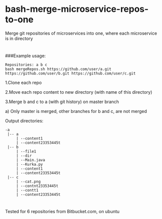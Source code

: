 # bash-merge-microservice-repos-to-one
Merge git repositories of microservices into one, where each microservice is in directory
#

###Example usage:
    
    Repositories: a b c
    bash mergeRepos.sh https://github.com/user/a.git https://github.com/user/b.git https://github.com/user/c.git
    
1.Clone each repo

2.Move each repo content to new directory (with name of this directory)

3.Merge b and c to a (with git history) on master branch

a) Only master is merged, other branches for b and c, are not merged
    
    
Output directories:
    
    -a
     |-- a
         | --content1
         | --content23353445t
     |-- b
         | --file1
         | --dir
         | --Main.java
         | --Kurka.py
         | --content1
         | --content23353445t              
     |-- c
         | --cat.png
         | --contnt23353445t
         | --contt1
         | --content23353445t
         

#
Tested for 6 repositories from Bitbucket.com, on ubuntu
